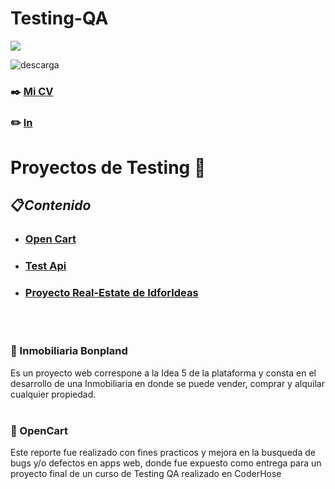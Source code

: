 # Testing-QA

<p align="left">
  <a href="https://skillicons.dev">
    <img src="https://skillicons.dev/icons?i=html,js,css,mysql,react,vscode,figma,docker,selenium" />
  </a>
</p>


![descarga](https://user-images.githubusercontent.com/86979361/187540414-5f58deaa-2201-456a-b358-d3d37be24dfb.jpg)

### ✒️ [Mi CV](./Docs/Maximiliano%20Barbosa.pdf)

### ✏️ [In](https://www.linkedin.com/in/maxi-barbosa/)

# Proyectos de Testing 📒

## 📋<em>Contenido</em>
- ### [Open Cart](https://docs.google.com/document/d/1wHuhAc_iFKuRAs7inDK3Yd8zvfQRqdvXMmIfyyX36bo/edit) 
- ### [Test Api](./Docs/Apimon_MaximilianoBarbosa.pdf)
- ### [Proyecto Real-Estate de IdforIdeas](https://github.com/MaxiBarbo/Testing_Bonpland.git)
<br/>
<br/>

<h3 align="left">🔹 Inmobiliaria Bonpland</h3>
Es un proyecto web correspone a la Idea 5 de la plataforma y consta en el desarrollo de una Inmobiliaria en donde se puede vender, comprar y alquilar cualquier propiedad.
<br/>
<br/>

<h3 align="left">🔹 OpenCart</h3>
Este reporte fue realizado con fines practicos y mejora en la busqueda de bugs y/o defectos en apps web, donde fue expuesto como entrega para un proyecto final de un curso de Testing QA realizado en CoderHose
    
